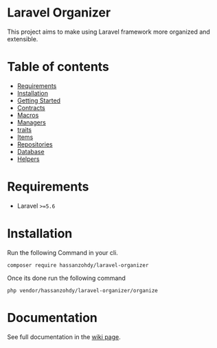 # Laravel Organizer

This project aims to make using Laravel framework more organized and extensible.

# Table of contents
- [Requirements](#requirements)
- [Installation](#installation)
- [Getting Started](#getting-started)
- [Contracts](#contracts)
- [Macros](#macros)
- [Managers](#managers)
- [traits](#traits)
- [Items](#items)
- [Repositories](#repositories)
- [Database](#database)
- [Helpers](#helpers)

# Requirements
- Laravel `>=5.6` 

# Installation

Run the following Command in your cli.

`composer require hassanzohdy/laravel-organizer`

Once its done run the following command

`php vendor/hassanzohdy/laravel-organizer/organize`

# Documentation

See full documentation in the [wiki page](https://github.com/hassanzohdy/laravel-organizer/wiki).